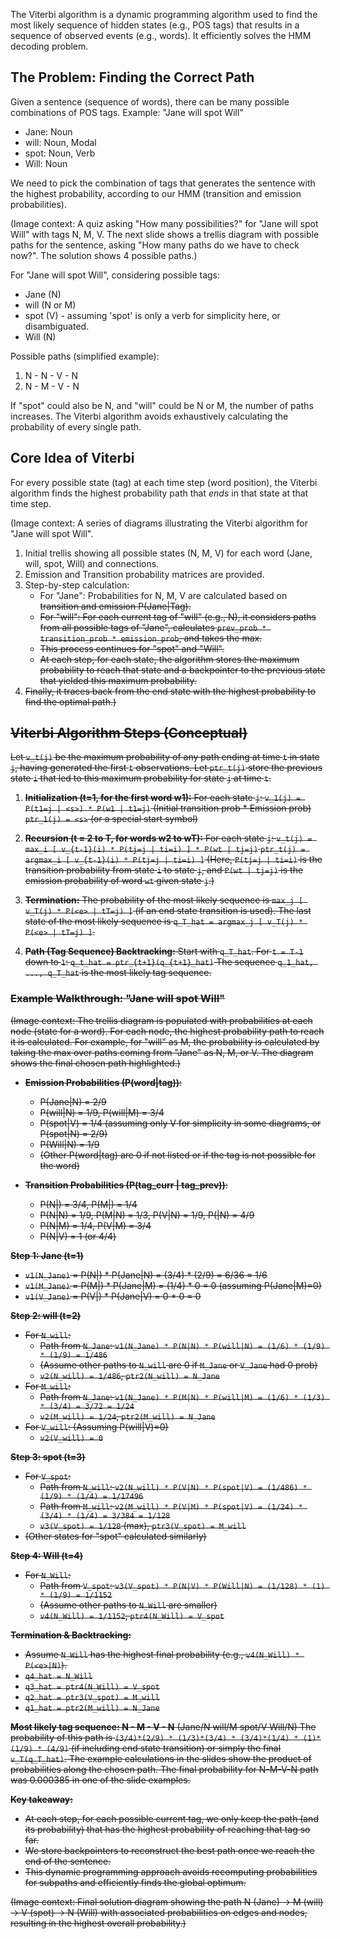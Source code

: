 The Viterbi algorithm is a dynamic programming algorithm used to find the most likely sequence of hidden states (e.g., POS tags) that results in a sequence of observed events (e.g., words). It efficiently solves the HMM decoding problem.

## The Problem: Finding the Correct Path

Given a sentence (sequence of words), there can be many possible combinations of POS tags.
Example: "Jane will spot Will"
*   Jane: Noun
*   will: Noun, Modal
*   spot: Noun, Verb
*   Will: Noun

We need to pick the combination of tags that generates the sentence with the highest probability, according to our HMM (transition and emission probabilities).

(Image context: A quiz asking "How many possibilities?" for "Jane will spot Will" with tags N, M, V. The next slide shows a trellis diagram with possible paths for the sentence, asking "How many paths do we have to check now?". The solution shows 4 possible paths.)

For "Jane will spot Will", considering possible tags:
*   Jane (N)
*   will (N or M)
*   spot (V) - assuming 'spot' is only a verb for simplicity here, or disambiguated.
*   Will (N)

Possible paths (simplified example):
1.  N - N - V - N
2.  N - M - V - N

If "spot" could also be N, and "will" could be N or M, the number of paths increases.
The Viterbi algorithm avoids exhaustively calculating the probability of every single path.

## Core Idea of Viterbi

For every possible state (tag) at each time step (word position), the Viterbi algorithm finds the highest probability path that *ends* in that state at that time step.

(Image context: A series of diagrams illustrating the Viterbi algorithm for "Jane will spot Will".
1.  Initial trellis showing all possible states (N, M, V) for each word (Jane, will, spot, Will) and connections.
2.  Emission and Transition probability matrices are provided.
3.  Step-by-step calculation:
    *   For "Jane": Probabilities for N, M, V are calculated based on <s> transition and emission P(Jane|Tag).
    *   For "will": For each current tag of "will" (e.g., N), it considers paths from all possible tags of "Jane", calculates `prev_prob * transition_prob * emission_prob`, and takes the max.
    *   This process continues for "spot" and "Will".
    *   At each step, for each state, the algorithm stores the maximum probability to reach that state and a backpointer to the previous state that yielded this maximum probability.
4.  Finally, it traces back from the end state with the highest probability to find the optimal path.)

## Viterbi Algorithm Steps (Conceptual)

Let `v_t(j)` be the maximum probability of any path ending at time `t` in state `j`, having generated the first `t` observations.
Let `ptr_t(j)` store the previous state `i` that led to this maximum probability for state `j` at time `t`.

1.  **Initialization (t=1, for the first word w1):**
    For each state `j`:
    `v_1(j) = P(t1=j | <s>) * P(w1 | t1=j)` (Initial transition prob * Emission prob)
    `ptr_1(j) = <s>` (or a special start symbol)

2.  **Recursion (t = 2 to T, for words w2 to wT):**
    For each state `j`:
    `v_t(j) = max_i [ v_{t-1}(i) * P(tj=j | ti=i) ] * P(wt | tj=j)`
    `ptr_t(j) = argmax_i [ v_{t-1}(i) * P(tj=j | ti=i) ]`
    (Here, `P(tj=j | ti=i)` is the transition probability from state `i` to state `j`, and `P(wt | tj=j)` is the emission probability of word `wt` given state `j`.)

3.  **Termination:**
    The probability of the most likely sequence is `max_j [ v_T(j) * P(<e> | tT=j) ]` (if an end state transition is used).
    The last state of the most likely sequence is `q_T_hat = argmax_j [ v_T(j) * P(<e> | tT=j) ]`.

4.  **Path (Tag Sequence) Backtracking:**
    Start with `q_T_hat`.
    For `t = T-1` down to `1`:
    `q_t_hat = ptr_{t+1}(q_{t+1}_hat)`
    The sequence `q_1_hat, ..., q_T_hat` is the most likely tag sequence.

### Example Walkthrough: "Jane will spot Will"

(Image context: The trellis diagram is populated with probabilities at each node (state for a word). For each node, the highest probability path to reach it is calculated. For example, for "will" as M, the probability is calculated by taking the max over paths coming from "Jane" as N, M, or V. The diagram shows the final chosen path highlighted.)

*   **Emission Probabilities (P(word|tag))**:
    *   P(Jane|N) = 2/9
    *   P(will|N) = 1/9, P(will|M) = 3/4
    *   P(spot|V) = 1/4 (assuming only V for simplicity in some diagrams, or P(spot|N) = 2/9)
    *   P(Will|N) = 1/9
    *   (Other P(word|tag) are 0 if not listed or if the tag is not possible for the word)

*   **Transition Probabilities (P(tag_curr | tag_prev))**:
    *   P(N|<s>) = 3/4, P(M|<s>) = 1/4
    *   P(N|N) = 1/9, P(M|N) = 1/3, P(V|N) = 1/9, P(<e>|N) = 4/9
    *   P(N|M) = 1/4, P(V|M) = 3/4
    *   P(N|V) = 1 (or 4/4)

**Step 1: Jane (t=1)**
*   `v1(N_Jane)` = P(N|<s>) * P(Jane|N) = (3/4) * (2/9) = 6/36 = 1/6
*   `v1(M_Jane)` = P(M|<s>) * P(Jane|M) = (1/4) * 0 = 0 (assuming P(Jane|M)=0)
*   `v1(V_Jane)` = P(V|<s>) * P(Jane|V) = 0 * 0 = 0

**Step 2: will (t=2)**
*   For `N_will`:
    *   Path from `N_Jane`: `v1(N_Jane) * P(N|N) * P(will|N) = (1/6) * (1/9) * (1/9) = 1/486`
    *   (Assume other paths to `N_will` are 0 if `M_Jane` or `V_Jane` had 0 prob)
    *   `v2(N_will) = 1/486`, `ptr2(N_will) = N_Jane`
*   For `M_will`:
    *   Path from `N_Jane`: `v1(N_Jane) * P(M|N) * P(will|M) = (1/6) * (1/3) * (3/4) = 3/72 = 1/24`
    *   `v2(M_will) = 1/24`, `ptr2(M_will) = N_Jane`
*   For `V_will`: (Assuming P(will|V)=0)
    *   `v2(V_will) = 0`

**Step 3: spot (t=3)**
*   For `V_spot`:
    *   Path from `N_will`: `v2(N_will) * P(V|N) * P(spot|V) = (1/486) * (1/9) * (1/4) = 1/17496`
    *   Path from `M_will`: `v2(M_will) * P(V|M) * P(spot|V) = (1/24) * (3/4) * (1/4) = 3/384 = 1/128`
    *   `v3(V_spot) = 1/128` (max), `ptr3(V_spot) = M_will`
*   (Other states for "spot" calculated similarly)

**Step 4: Will (t=4)**
*   For `N_Will`:
    *   Path from `V_spot`: `v3(V_spot) * P(N|V) * P(Will|N) = (1/128) * (1) * (1/9) = 1/1152`
    *   (Assume other paths to `N_Will` are smaller)
    *   `v4(N_Will) = 1/1152`, `ptr4(N_Will) = V_spot`

**Termination & Backtracking:**
*   Assume `N_Will` has the highest final probability (e.g., `v4(N_Will) * P(<e>|N)`).
*   `q4_hat = N_Will`
*   `q3_hat = ptr4(N_Will) = V_spot`
*   `q2_hat = ptr3(V_spot) = M_will`
*   `q1_hat = ptr2(M_will) = N_Jane`

**Most likely tag sequence: N - M - V - N** (Jane/N will/M spot/V Will/N)
The probability of this path is `(3/4)*(2/9) * (1/3)*(3/4) * (3/4)*(1/4) * (1)*(1/9) * (4/9)` (if including end state transition) or simply the final `v_T(q_T_hat)`. The example calculations in the slides show the product of probabilities along the chosen path. The final probability for N-M-V-N path was 0.000385 in one of the slide examples.

**Key takeaway:**
*   At each step, for each possible current tag, we only keep the path (and its probability) that has the highest probability of reaching that tag so far.
*   We store backpointers to reconstruct the best path once we reach the end of the sentence.
*   This dynamic programming approach avoids recomputing probabilities for subpaths and efficiently finds the global optimum.

(Image context: Final solution diagram showing the path N (Jane) -> M (will) -> V (spot) -> N (Will) with associated probabilities on edges and nodes, resulting in the highest overall probability.)